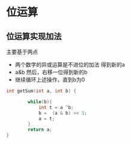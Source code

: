# 位运算

## 位运算实现加法

主要基于两点

* 两个数字的异或运算是不进位的加法 得到新的a
* a\&b 然后，右移一位得到新的b
* 继续循环上述操作，直到b为0

```cpp
int getSum(int a, int b) {

        while(b){
            int t = a ^b;
            b =  (a & b) << 1;
            a = t;
        }
        return a;
}
```

```
```
